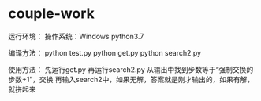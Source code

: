 # couple-work
运行环境：
操作系统：Windows
python3.7

编译方法：
python test.py
python get.py
python search2.py

使用方法：
先运行get.py
再运行search2.py
从输出中找到步数等于“强制交换的步数+1”，交换
再输入search2中，如果无解，答案就是刚才输出的，如果有解，就拼起来
